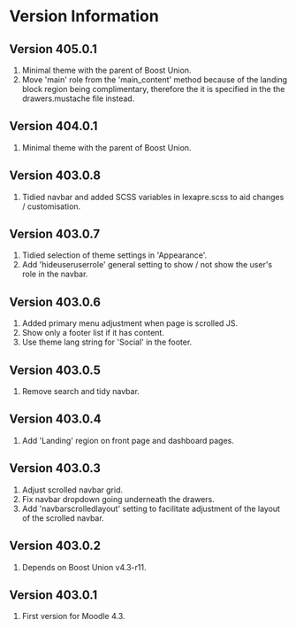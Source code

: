 Version Information
===================

Version 405.0.1
---------------
1. Minimal theme with the parent of Boost Union.
2. Move 'main' role from the 'main_content' method because of the landing block region being
   complimentary, therefore the it is specified in the the drawers.mustache file instead.

Version 404.0.1
---------------
1. Minimal theme with the parent of Boost Union.

Version 403.0.8
---------------
1. Tidied navbar and added SCSS variables in lexapre.scss to aid changes / customisation.

Version 403.0.7
---------------
1. Tidied selection of theme settings in 'Appearance'.
2. Add 'hideuseruserrole' general setting to show / not show the user's role in the navbar.

Version 403.0.6
---------------
1. Added primary menu adjustment when page is scrolled JS.
2. Show only a footer list if it has content.
3. Use theme lang string for 'Social' in the footer.

Version 403.0.5
---------------
1. Remove search and tidy navbar.

Version 403.0.4
---------------
1. Add 'Landing' region on front page and dashboard pages.

Version 403.0.3
---------------
1. Adjust scrolled navbar grid.
2. Fix navbar dropdown going underneath the drawers.
3. Add 'navbarscrolledlayout' setting to facilitate adjustment of the layout of the scrolled navbar.

Version 403.0.2
---------------
1. Depends on Boost Union v4.3-r11.

Version 403.0.1
---------------
1. First version for Moodle 4.3.
